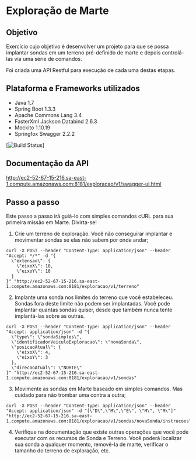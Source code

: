# Exploração de Marte

## Objetivo
Exercício cujo objetivo é desenvolver um projeto para que se possa implantar sondas em um terreno pré-definido de marte e depois
controlá-las via uma série de comandos.

Foi criada uma API Restful para execução de cada uma destas etapas. 

## Plataforma e Frameworks utilizados
+ Java 1.7
+ Spring Boot 1.3.3
+ Apache Commons Lang 3.4
+ FasterXml Jackson Databind 2.6.3
+ Mockito 1.10.19
+ Springfox Swagger 2.2.2

[![Build Status](https://api.travis-ci.org/emarineli/elo7-exploracao-marte.svg?branch=dev-sec)]

## Documentação da API
http://ec2-52-67-15-216.sa-east-1.compute.amazonaws.com:8181/exploracao/v1/swagger-ui.html

## Passo a passo
Este passo a passo irá guiá-lo com simples comandos cURL para sua primeira missão em Marte. Divirta-se! 

1. Crie um terreno de exploração. Você não conseguirar implantar e movimentar sondas se elas não
sabem por onde andar;

```
curl -X POST --header "Content-Type: application/json" --header "Accept: */*" -d "{
  \"extensao\": {
    \"eixoX\": 10,
    \"eixoY\": 10
  }
}" "http://ec2-52-67-15-216.sa-east-1.compute.amazonaws.com:8181/exploracao/v1/terreno"
```

2. Implante uma sonda nos limites do terreno que você estabeleceu. Sondas fora deste limite não
podem ser implantadas. Você pode implantar quantas sondas quiser, desde que também nunca tente
implantá-las sobre as outras.

```
curl -X POST --header "Content-Type: application/json" --header "Accept: application/json" -d "{
  \"type\": \"sondaSimples\",
  \"identificadorVeiculoExploracao\": \"novaSonda\",
  \"posicaoAtual\": {
    \"eixoX\": 4,
    \"eixoY\": 3
  },
  \"direcaoAtual\": \"NORTE\"
}" "http://ec2-52-67-15-216.sa-east-1.compute.amazonaws.com:8181/exploracao/v1/sondas"
```

3. Movimente as sondas em Marte baseado em simples comandos. Mas cuidado para não trombar uma
contra a outra;

```
curl -X POST --header "Content-Type: application/json" --header "Accept: application/json" -d "[\"D\",\"M\",\"E\", \"M\", \"M\"]" "http://ec2-52-67-15-216.sa-east-1.compute.amazonaws.com:8181/exploracao/v1/sondas/novaSonda/instrucoes"
```

4. Verifique na documentação que existe outras operações que você pode executar com os recursos de Sonda e Terreno. Você poderá localizar
sua sonda a qualquer momento, removê-la de marte, verificar o tamanho do terreno de exploração, etc.
